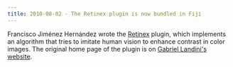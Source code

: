 ```yaml
---
title: 2010-08-02 - The Retinex plugin is now bundled in Fiji
---
```


Francisco Jiménez Hernández wrote the [Retinex](/plugins/retinex) plugin, which implements an algorithm that tries to imitate human vision to enhance contrast in color images. The original home page of the plugin is on [Gabriel Landini's website](https://blog.bham.ac.uk/intellimic/g-landini-software/).


